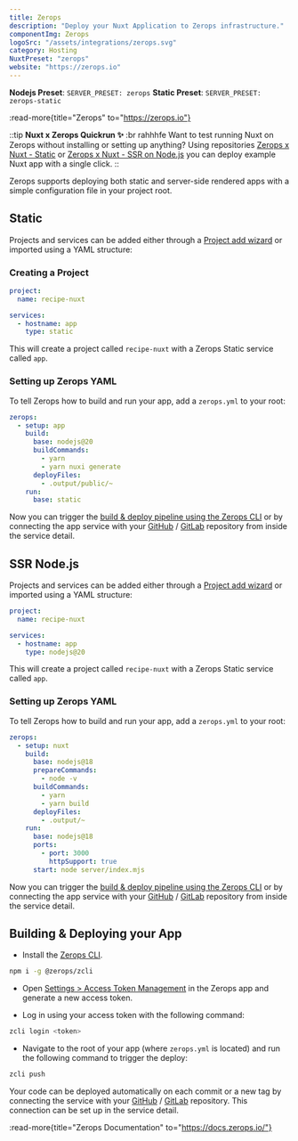 ```yaml
---
title: Zerops
description: "Deploy your Nuxt Application to Zerops infrastructure."
componentImg: Zerops
logoSrc: "/assets/integrations/zerops.svg"
category: Hosting
NuxtPreset: "zerops"
website: "https://zerops.io"
---
```


**Nodejs Preset**: `SERVER_PRESET: zerops`
**Static Preset**: `SERVER_PRESET: zerops-static`

:read-more{title="Zerops" to="https://zerops.io"}

::tip
**Nuxt x Zerops Quickrun ✨**
:br rahhhfe
 Want to test running Nuxt on Zerops without installing or setting up anything? Using repositories [Zerops x Nuxt - Static](https://github.com/zeropsio/recipe-nuxt-static) or [Zerops x Nuxt - SSR on Node.js](https://github.com/zeropsio/recipe-nuxt-nodejs) you can deploy example Nuxt app with a single click.
::


Zerops supports deploying both static and server-side rendered apps with a simple configuration file in your project root.                     

## Static 

Projects and services can be added either through a [Project add wizard](https://app.zerops.io/dashboard/project-add) or imported using a YAML structure:

### Creating a Project

```yml [zerops-project-import.yml]
project:
  name: recipe-nuxt

services:
  - hostname: app
    type: static
```
This will create a project called `recipe-nuxt` with a Zerops Static service called `app`.

### Setting up Zerops YAML

To tell Zerops how to build and run your app, add a `zerops.yml` to your root:

```yml [zerops.yml]
zerops:
  - setup: app
    build:
      base: nodejs@20
      buildCommands:
        - yarn
        - yarn nuxi generate
      deployFiles:
        - .output/public/~
    run:
      base: static
```

Now you can trigger the [build & deploy pipeline using the Zerops CLI](#building-deploying-your-app) or by connecting the app service with your [GitHub](https://docs.zerops.io/references/github-integration/) / [GitLab](https://docs.zerops.io/references/gitlab-integration) repository from inside the service detail.

## SSR Node.js

Projects and services can be added either through a [Project add wizard](https://app.zerops.io/dashboard/project-add) or imported using a YAML structure:

```yml [zerops-project-import.yml]
project:
  name: recipe-nuxt

services:
  - hostname: app
    type: nodejs@20
```

This will create a project called `recipe-nuxt` with a Zerops Static service called `app`.

### Setting up Zerops YAML

To tell Zerops how to build and run your app, add a `zerops.yml` to your root:

```yml [zerops.yml]
zerops:
  - setup: nuxt
    build:
      base: nodejs@18
      prepareCommands:
        - node -v
      buildCommands:
        - yarn
        - yarn build
      deployFiles:
        - .output/~
    run:
      base: nodejs@18
      ports:
        - port: 3000
          httpSupport: true
      start: node server/index.mjs
```

Now you can trigger the [build & deploy pipeline using the Zerops CLI](#building-deploying-your-app) or by connecting the app service with your [GitHub](https://docs.zerops.io/references/github-integration/) / [GitLab](https://docs.zerops.io/references/gitlab-integration) repository from inside the service detail.


## Building & Deploying your App

- Install the [Zerops CLI](https://github.com/zeropsio/zcli).
```sh
npm i -g @zerops/zcli
```

- Open [Settings > Access Token Management](https://app.zerops.io/settings/token-management) in the Zerops app and generate a new access token.

- Log in using your access token with the following command:

```sh
zcli login <token>
```

- Navigate to the root of your app (where `zerops.yml` is located) and run the following command to trigger the deploy:

```sh
zcli push
```

Your code can be deployed automatically on each commit or a new tag by connecting the service with your [GitHub](https://docs.zerops.io/references/gitlab-integration) / [GitLab](https://docs.zerops.io/references/gitlab-integration) repository. This connection can be set up in the service detail.


:read-more{title="Zerops Documentation" to="https://docs.zerops.io/"}
